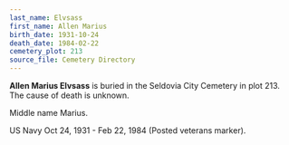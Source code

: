 ```yaml
---
last_name: Elvsass
first_name: Allen Marius
birth_date: 1931-10-24
death_date: 1984-02-22
cemetery_plot: 213
source_file: Cemetery Directory
---
```

**Allen Marius   Elvsass** is buried in the Seldovia City Cemetery in plot 213.  The cause of death is unknown.

Middle name Marius.

US Navy Oct 24, 1931 - Feb 22, 1984 (Posted veterans marker).
